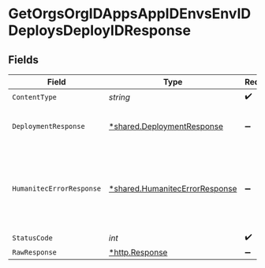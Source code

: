 # GetOrgsOrgIDAppsAppIDEnvsEnvIDDeploysDeployIDResponse


## Fields

| Field                                                                           | Type                                                                            | Required                                                                        | Description                                                                     |
| ------------------------------------------------------------------------------- | ------------------------------------------------------------------------------- | ------------------------------------------------------------------------------- | ------------------------------------------------------------------------------- |
| `ContentType`                                                                   | *string*                                                                        | :heavy_check_mark:                                                              | N/A                                                                             |
| `DeploymentResponse`                                                            | [*shared.DeploymentResponse](../../models/shared/deploymentresponse.md)         | :heavy_minus_sign:                                                              | The Deployment requested.<br/><br/>                                             |
| `HumanitecErrorResponse`                                                        | [*shared.HumanitecErrorResponse](../../models/shared/humanitecerrorresponse.md) | :heavy_minus_sign:                                                              | No Deployment with `deployId` in Application and Environment.<br/><br/>         |
| `StatusCode`                                                                    | *int*                                                                           | :heavy_check_mark:                                                              | N/A                                                                             |
| `RawResponse`                                                                   | [*http.Response](https://pkg.go.dev/net/http#Response)                          | :heavy_minus_sign:                                                              | N/A                                                                             |